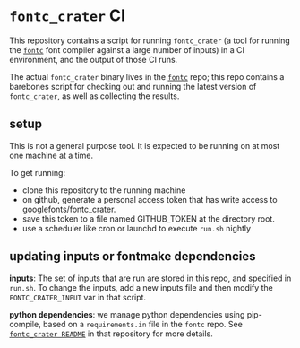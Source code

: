 # `fontc_crater` CI

This repository contains a script for running `fontc_crater` (a tool for running
the [`fontc`] font compiler against a large number of inputs) in a CI
environment, and the output of those CI runs.

The actual `fontc_crater` binary lives in the [`fontc`] repo; this repo contains
a barebones script for checking out and running the latest version of
`fontc_crater`, as well as collecting the results.

## setup

This is not a general purpose tool. It is expected to be running on at most one
machine at a time.

To get running:

- clone this repository to the running machine
- on github, generate a personal access token that has write access to
  googlefonts/fontc_crater.
- save this token to a file named GITHUB_TOKEN at the directory root.
- use a scheduler like cron or launchd to execute `run.sh` nightly

## updating inputs or fontmake dependencies

**inputs**: The set of inputs that are run are stored in this repo, and specified in
`run.sh`. To change the inputs, add a new inputs file and then modify the
`FONTC_CRATER_INPUT` var in that script.

**python dependencies**: we manage python dependencies using pip-compile,
based on a `requirements.in` file in the `fontc` repo. See
[`fontc_crater README`][crater-readme] in that repository for more details.

[`fontc`]: https://github.com/googlefonts/fontc
[crater-readme]: https://github.com/googlefonts/fontc/blob/main/fontc_crater/README.md
